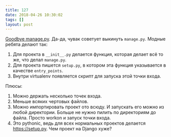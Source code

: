 ```yaml
---
title: 127
date: 2018-04-26 10:30:02
tags: []
layout: post
---
```


[Goodbye manage.py](https://lincolnloop.com/blog/goodbye-managepy/). Да-да, чувак советует выкинуть `manage.py`. Модные ребята делают так:

1. Для проекта в `__init__.py` делается функция, которая делает всё то же, что делал `manage.py`.
2. Для проекта пишется `setup.py`, в котором эта функция указывается в качестве `entry_points`.
3. Внутри virtualenv появляется скрипт для запуска этой точки входа.

Плюсы:

1. Можно держать несколько точек входа.
2. Меньше всяких чертовых файлов.
3. Можно импортировать проект ото всюду. И запускать его можно из любой директории. Больше не нужно пилить по директориям до файла. Просто workon и запуск точки входа.
4. Это pythonic, ведь для всех нормальных проектов делается <https://setup.py>. Чем проект на Django хуже?
